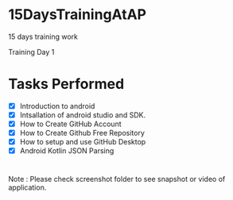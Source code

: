 # 15DaysTrainingAtAP
15 days training work

Training Day 1

# Tasks Performed
- [x] Introduction to android <br/>
- [x] Intsallation of android studio and SDK. <br/>
- [x] How to Create GitHub Account <br/>
- [x] How to Create Github Free Repository <br/>
- [x] How to setup and use GitHub Desktop <br/>
- [x] Android Kotlin JSON Parsing <br/>

#
Note : Please check screenshot folder to see snapshot or video of application.
